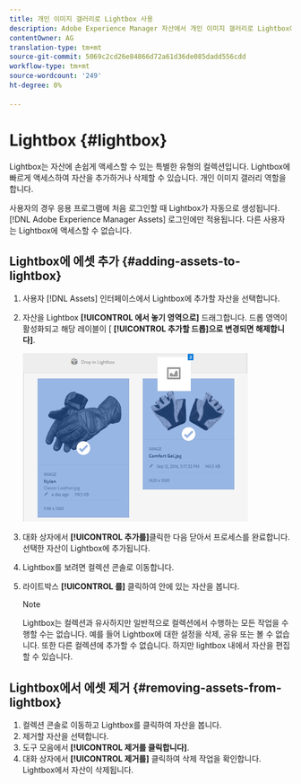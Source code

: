 ```yaml
---
title: 개인 이미지 갤러리로 Lightbox 사용
description: Adobe Experience Manager 자산에서 개인 이미지 갤러리로 Lightbox에 대해 알아보십시오.]
contentOwner: AG
translation-type: tm+mt
source-git-commit: 5069c2cd26e84866d72a61d36de085dadd556cdd
workflow-type: tm+mt
source-wordcount: '249'
ht-degree: 0%

---
```



# Lightbox {#lightbox}

Lightbox는 자산에 손쉽게 액세스할 수 있는 특별한 유형의 컬렉션입니다. Lightbox에 빠르게 액세스하여 자산을 추가하거나 삭제할 수 있습니다. 개인 이미지 갤러리 역할을 합니다.

사용자의 경우 응용 프로그램에 처음 로그인할 때 Lightbox가 자동으로 생성됩니다. [!DNL Adobe Experience Manager Assets] 로그인에만 적용됩니다. 다른 사용자는 Lightbox에 액세스할 수 없습니다.

## Lightbox에 에셋 추가 {#adding-assets-to-lightbox}

1. 사용자 [!DNL Assets] 인터페이스에서 Lightbox에 추가할 자산을 선택합니다.
1. 자산을 Lightbox **[!UICONTROL 에서 놓기 영역으로]** 드래그합니다. 드롭 영역이 활성화되고 해당 레이블이 [ **[!UICONTROL 추가할 드롭]으로 변경되면 해제합니다]**.

   ![add_to_lightbox](assets/add_to_lightbox.png)

1. 대화 상자에서 **[!UICONTROL 추가를]**&#x200B;클릭한 다음 닫아서 프로세스를 완료합니다. 선택한 자산이 Lightbox에 추가됩니다.
1. Lightbox를 보려면 컬렉션 콘솔로 이동합니다.
1. 라이트박스 **[!UICONTROL 를]** 클릭하여 안에 있는 자산을 봅니다.

   >[!NOTE]
   >
   >Lightbox는 컬렉션과 유사하지만 일반적으로 컬렉션에서 수행하는 모든 작업을 수행할 수는 없습니다. 예를 들어 Lightbox에 대한 설정을 삭제, 공유 또는 볼 수 없습니다. 또한 다른 컬렉션에 추가할 수 없습니다. 하지만 lightbox 내에서 자산을 편집할 수 있습니다.

## Lightbox에서 에셋 제거 {#removing-assets-from-lightbox}

1. 컬렉션 콘솔로 이동하고 Lightbox를 클릭하여 자산을 봅니다.
1. 제거할 자산을 선택합니다.
1. 도구 모음에서 **[!UICONTROL 제거를 클릭합니다]**.
1. 대화 상자에서 **[!UICONTROL 제거를]** 클릭하여 삭제 작업을 확인합니다. Lightbox에서 자산이 삭제됩니다.

